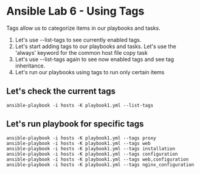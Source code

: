 # Ansible Lab 6 - Using Tags

Tags allow us to categorize items in our playbooks and tasks.

1. Let's use --list-tags to see currently enabled tags.
2. Let's start adding tags to our playbooks and tasks. Let's use the 'always' keyword for the common host file copy task
3. Let's use --list-tags again to see now enabled tags and see tag inheritance.
4. Let's run our playbooks using tags to run only certain items

## Let's check the current tags

```shell
ansible-playbook -i hosts -K playbook1.yml --list-tags
```

## Let's run playbook for specific tags

```shell
ansible-playbook -i hosts -K playbook1.yml --tags proxy
ansible-playbook -i hosts -K playbook1.yml --tags web
ansible-playbook -i hosts -K playbook1.yml --tags installation
ansible-playbook -i hosts -K playbook1.yml --tags configuration
ansible-playbook -i hosts -K playbook1.yml --tags web,configuration
ansible-playbook -i hosts -K playbook1.yml --tags nginx_configuration
```

